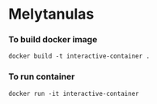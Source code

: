 # Melytanulas

### To build docker image
    docker build -t interactive-container .


### To run container

    docker run -it interactive-container
